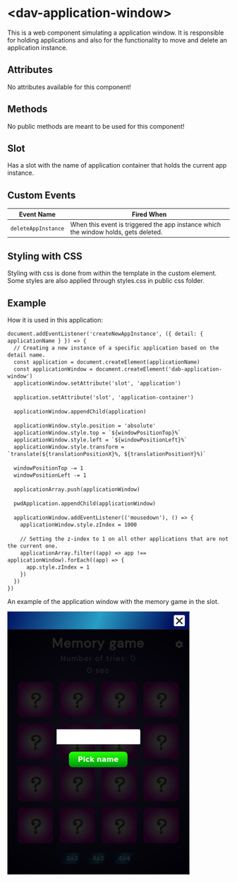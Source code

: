 # &lt;dav-application-window&gt;

This is a web component simulating a application window. It is responsible for holding applications and also for the functionality to move and delete an application instance.

## Attributes

No attributes available for this component!

## Methods

No public methods are meant to be used for this component!

## Slot

Has a slot with the name of application container that holds the current app instance.

## Custom Events

| Event Name          |  Fired When                                                                         |
| ------------------- | ----------------------------------------------------------------------------------- |
| `deleteAppInstance` | When this event is triggered the app instance which the window holds, gets deleted. |

## Styling with CSS

Styling with css is done from within the template in the custom element. Some styles are also applied through styles.css in public css folder.

## Example

How it is used in this application:

```
document.addEventListener('createNewAppInstance', ({ detail: { applicationName } }) => {
  // Creating a new instance of a specific application based on the detail name.
  const application = document.createElement(applicationName)
  const applicationWindow = document.createElement('dab-application-window')
  applicationWindow.setAttribute('slot', 'application')

  application.setAttribute('slot', 'application-container')

  applicationWindow.appendChild(application)

  applicationWindow.style.position = 'absolute'
  applicationWindow.style.top = `${windowPositionTop}%`
  applicationWindow.style.left = `${windowPositionLeft}%`
  applicationWindow.style.transform = `translate(${translationPositionX}%, ${translationPositionY}%)`

  windowPositionTop -= 1
  windowPositionLeft -= 1

  applicationArray.push(applicationWindow)

  pwdApplication.appendChild(applicationWindow)

  applicationWindow.addEventListener(('mousedown'), () => {
    applicationWindow.style.zIndex = 1000

    // Setting the z-index to 1 on all other applications that are not the current one.
    applicationArray.filter((app) => app !== applicationWindow).forEach((app) => {
      app.style.zIndex = 1
    })
  })
})
```

An example of the application window with the memory game in the slot.

![What the component looks like](./assets/ApplicationWindow.png)

